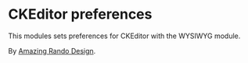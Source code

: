 # CKEditor preferences

This modules sets preferences for CKEditor with the WYSIWYG module. 

By [Amazing Rando Design](http://amazingrando.com).